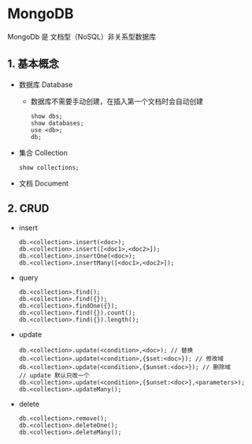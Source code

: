 # MongoDB

MongoDb 是 文档型（NoSQL）非关系型数据库

## 1. 基本概念

- 数据库 Database

    - 数据库不需要手动创建，在插入第一个文档时会自动创建

        ```mongodb
        show dbs;
        show databases;
        use <db>;
        db;
        ```

- 集合 Collection

    ```mongodb
    show collections;
    ```

- 文档 Document

## 2. CRUD

- insert

    ```mongodb
    db.<collection>.insert(<doc>);
    db.<collection>.insert([<doc1>,<doc2>]);
    db.<collection>.insertOne(<doc>);
    db.<collection>.insertMany([<doc1>,<doc2>]);
    ```

- query

    ```mongodb
    db.<collection>.find();
    db.<collection>.find({});
    db.<collection>.findOne({});
    db.<collection>.find({}).count();
    db.<collection>.find({}).length();
    ```

- update

    ```mongodb
    db.<collection>.update(<condition>,<doc>); // 替换
    db.<collection>.update(<condition>,{$set:<doc>}); // 修改域
    db.<collection>.update(<condition>,{$unset:<doc>}); // 删除域
    // update 默认只改一个
    db.<collection>.update(<condition>,{$unset:<doc>},<parameters>); 
    db.<collection>.updateMany();
    ```

- delete

    ```mongodb
    db.<collection>.remove();
    db.<collection>.deleteOne();
    db.<collection>.deleteMany();
    ```

    

